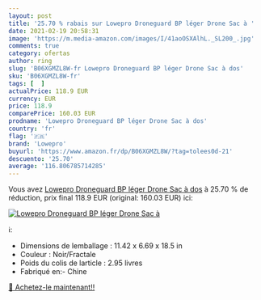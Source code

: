 ```yaml
---
layout: post
title: '25.70 % rabais sur Lowepro Droneguard BP léger Drone Sac à '
date: 2021-02-19 20:58:31
image: 'https://m.media-amazon.com/images/I/41aoOSXAlhL._SL200_.jpg'
comments: true
category: ofertas
author: ring
slug: 'B06XGMZL8W-fr Lowepro Droneguard BP léger Drone Sac à dos'
sku: 'B06XGMZL8W-fr'
tags: [  ]
actualPrice: 118.9 EUR
currency: EUR
price: 118.9
comparePrice: 160.03 EUR
prodname: 'Lowepro Droneguard BP léger Drone Sac à dos'
country: 'fr'
flag: '🇫🇷'
brand: 'Lowepro'
buyurl: 'https://www.amazon.fr/dp/B06XGMZL8W/?tag=tolees0d-21'
descuento: '25.70'
average: '116.806785714285'
---
```


Vous avez [Lowepro Droneguard BP léger Drone Sac à dos](https://www.amazon.fr/dp/B06XGMZL8W/?tag=tolees0d-21)  à  25.70 % de réduction, prix final  118.9 EUR (original: 160.03 EUR) ici:

[![Lowepro Droneguard BP léger Drone Sac à ](https://m.media-amazon.com/images/I/41aoOSXAlhL._SL200_.jpg)](https://www.amazon.fr/dp/B06XGMZL8W/?tag=tolees0d-21)

ℹ️:

- Dimensions de lemballage : 11.42 x 6.69 x 18.5 in
- Couleur : Noir/Fractale
- Poids du colis de larticle : 2.95 livres
- Fabriqué en:- Chine

[🛒 Achetez-le maintenant!!](https://www.amazon.fr/dp/B06XGMZL8W/?tag=tolees0d-21)
